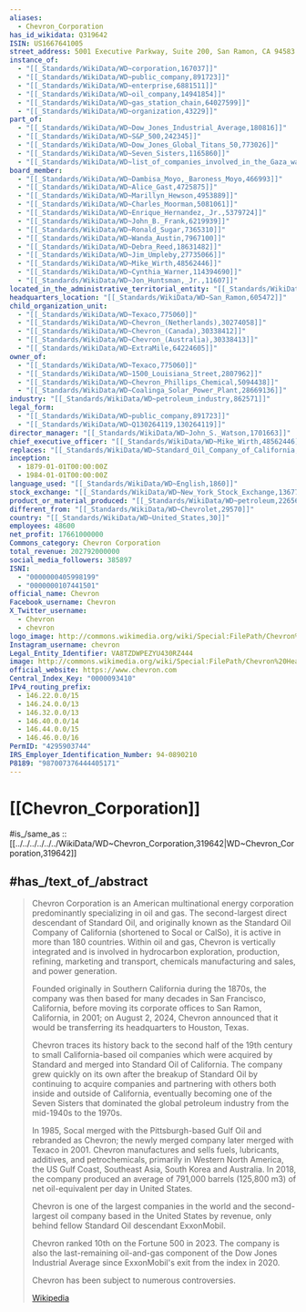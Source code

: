 ```yaml
---
aliases:
  - Chevron_Corporation
has_id_wikidata: Q319642
ISIN: US1667641005
street_address: 5001 Executive Parkway, Suite 200, San Ramon, CA 94583
instance_of:
  - "[[_Standards/WikiData/WD~corporation,167037]]"
  - "[[_Standards/WikiData/WD~public_company,891723]]"
  - "[[_Standards/WikiData/WD~enterprise,6881511]]"
  - "[[_Standards/WikiData/WD~oil_company,14941854]]"
  - "[[_Standards/WikiData/WD~gas_station_chain,64027599]]"
  - "[[_Standards/WikiData/WD~organization,43229]]"
part_of:
  - "[[_Standards/WikiData/WD~Dow_Jones_Industrial_Average,180816]]"
  - "[[_Standards/WikiData/WD~S&P_500,242345]]"
  - "[[_Standards/WikiData/WD~Dow_Jones_Global_Titans_50,773026]]"
  - "[[_Standards/WikiData/WD~Seven_Sisters,1165860]]"
  - "[[_Standards/WikiData/WD~list_of_companies_involved_in_the_Gaza_war,134661623]]"
board_member:
  - "[[_Standards/WikiData/WD~Dambisa_Moyo,_Baroness_Moyo,466993]]"
  - "[[_Standards/WikiData/WD~Alice_Gast,4725875]]"
  - "[[_Standards/WikiData/WD~Marillyn_Hewson,4953889]]"
  - "[[_Standards/WikiData/WD~Charles_Moorman,5081061]]"
  - "[[_Standards/WikiData/WD~Enrique_Hernandez,_Jr.,5379724]]"
  - "[[_Standards/WikiData/WD~John_B._Frank,6219939]]"
  - "[[_Standards/WikiData/WD~Ronald_Sugar,7365310]]"
  - "[[_Standards/WikiData/WD~Wanda_Austin,7967100]]"
  - "[[_Standards/WikiData/WD~Debra_Reed,18631482]]"
  - "[[_Standards/WikiData/WD~Jim_Umpleby,27735066]]"
  - "[[_Standards/WikiData/WD~Mike_Wirth,48562446]]"
  - "[[_Standards/WikiData/WD~Cynthia_Warner,114394690]]"
  - "[[_Standards/WikiData/WD~Jon_Huntsman,_Jr.,11607]]"
located_in_the_administrative_territorial_entity: "[[_Standards/WikiData/WD~Federal_Capital_Territory,509300]]"
headquarters_location: "[[_Standards/WikiData/WD~San_Ramon,605472]]"
child_organization_unit:
  - "[[_Standards/WikiData/WD~Texaco,775060]]"
  - "[[_Standards/WikiData/WD~Chevron_(Netherlands),30274058]]"
  - "[[_Standards/WikiData/WD~Chevron_(Canada),30338412]]"
  - "[[_Standards/WikiData/WD~Chevron_(Australia),30338413]]"
  - "[[_Standards/WikiData/WD~ExtraMile,64224605]]"
owner_of:
  - "[[_Standards/WikiData/WD~Texaco,775060]]"
  - "[[_Standards/WikiData/WD~1500_Louisiana_Street,2807962]]"
  - "[[_Standards/WikiData/WD~Chevron_Phillips_Chemical,5094438]]"
  - "[[_Standards/WikiData/WD~Coalinga_Solar_Power_Plant,28669136]]"
industry: "[[_Standards/WikiData/WD~petroleum_industry,862571]]"
legal_form:
  - "[[_Standards/WikiData/WD~public_company,891723]]"
  - "[[_Standards/WikiData/WD~Q130264119,130264119]]"
director_manager: "[[_Standards/WikiData/WD~John_S._Watson,1701663]]"
chief_executive_officer: "[[_Standards/WikiData/WD~Mike_Wirth,48562446]]"
replaces: "[[_Standards/WikiData/WD~Standard_Oil_Company_of_California,117357903]]"
inception:
  - 1879-01-01T00:00:00Z
  - 1984-01-01T00:00:00Z
language_used: "[[_Standards/WikiData/WD~English,1860]]"
stock_exchange: "[[_Standards/WikiData/WD~New_York_Stock_Exchange,13677]]"
product_or_material_produced: "[[_Standards/WikiData/WD~petroleum,22656]]"
different_from: "[[_Standards/WikiData/WD~Chevrolet,29570]]"
country: "[[_Standards/WikiData/WD~United_States,30]]"
employees: 48600
net_profit: 17661000000
Commons_category: Chevron Corporation
total_revenue: 202792000000
social_media_followers: 385897
ISNI:
  - "0000000405998199"
  - "0000000107441501"
official_name: Chevron
Facebook_username: Chevron
X_Twitter_username:
  - Chevron
  - chevron
logo_image: http://commons.wikimedia.org/wiki/Special:FilePath/Chevron%20Logo.svg
Instagram_username: chevron
Legal_Entity_Identifier: VA8TZDWPEZYU430RZ444
image: http://commons.wikimedia.org/wiki/Special:FilePath/Chevron%20Headquarters%202022.jpg
official_website: https://www.chevron.com
Central_Index_Key: "0000093410"
IPv4_routing_prefix:
  - 146.22.0.0/15
  - 146.24.0.0/13
  - 146.32.0.0/13
  - 146.40.0.0/14
  - 146.44.0.0/15
  - 146.46.0.0/16
PermID: "4295903744"
IRS_Employer_Identification_Number: 94-0890210
P8189: "987007376444405171"
---
```


# [[Chevron_Corporation]] 

#is_/same_as :: [[../../../../../../WikiData/WD~Chevron_Corporation,319642|WD~Chevron_Corporation,319642]] 

## #has_/text_of_/abstract 

> Chevron Corporation is an American multinational energy corporation 
> predominantly specializing in oil and gas. 
> The second-largest direct descendant of Standard Oil, 
> and originally known as the Standard Oil Company of California 
> (shortened to Socal or CalSo), it is active in more than 180 countries. 
> Within oil and gas, Chevron is vertically integrated 
> and is involved in hydrocarbon exploration, production, refining, marketing 
> and transport, chemicals manufacturing and sales, and power generation.
>
> Founded originally in Southern California during the 1870s, 
> the company was then based for many decades in San Francisco, California, 
> before moving its corporate offices to San Ramon, California, in 2001; on August 2, 2024, 
> Chevron announced that it would be transferring its headquarters to Houston, Texas.
>
> Chevron traces its history back to the second half of the 19th century 
> to small California-based oil companies which were acquired by Standard 
> and merged into Standard Oil of California. 
> The company grew quickly on its own after the breakup of Standard Oil 
> by continuing to acquire companies and partnering with others 
> both inside and outside of California, 
> eventually becoming one of the Seven Sisters 
> that dominated the global petroleum industry from the mid-1940s to the 1970s.
>
> In 1985, Socal merged with the Pittsburgh-based Gulf Oil and rebranded as Chevron; 
> the newly merged company later merged with Texaco in 2001. 
> Chevron manufactures and sells fuels, lubricants, additives, 
> and petrochemicals, primarily in Western North America, 
> the US Gulf Coast, Southeast Asia, South Korea and Australia. 
> In 2018, the company produced an average of 791,000 barrels (125,800 m3) 
> of net oil-equivalent per day in United States.
>
> Chevron is one of the largest companies in the world 
> and the second-largest oil company based in the United States by revenue, 
> only behind fellow Standard Oil descendant ExxonMobil. 
> 
> Chevron ranked 10th on the Fortune 500 in 2023. 
> The company is also the last-remaining oil-and-gas component 
> of the Dow Jones Industrial Average since ExxonMobil's exit from the index in 2020.
>
> Chevron has been subject to numerous controversies.
>
> [Wikipedia](https://en.wikipedia.org/wiki/Chevron%20Corporation) 

